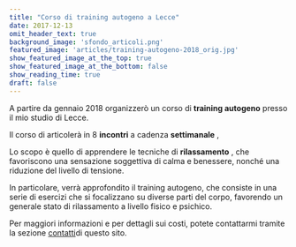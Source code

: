 ```yaml
---
title: "Corso di training autogeno a Lecce"
date: 2017-12-13
omit_header_text: true
background_image: 'sfondo_articoli.png'
featured_image: 'articles/training-autogeno-2018_orig.jpg'
show_featured_image_at_the_top: true
show_featured_image_at_the_bottom: false
show_reading_time: true
draft: false
---
```


A partire da gennaio 2018 organizzerò un corso di **training autogeno** presso
il mio studio di Lecce.  
  
Il corso di articolerà in 8 **incontri** a cadenza  **settimanale** ,  
  
Lo scopo è quello di apprendere le tecniche di **rilassamento** , che
favoriscono una sensazione soggettiva di calma e benessere, nonché una
riduzione del livello di tensione.  
  
In particolare, verrà approfondito il training autogeno, che consiste in una
serie di esercizi che si focalizzano su diverse parti del corpo, favorendo un
generale stato di rilassamento a livello fisico e psichico.  
  
Per maggiori informazioni e per dettagli sui costi, potete contattarmi tramite la sezione [contatti](/contatti.html)di questo sito.

